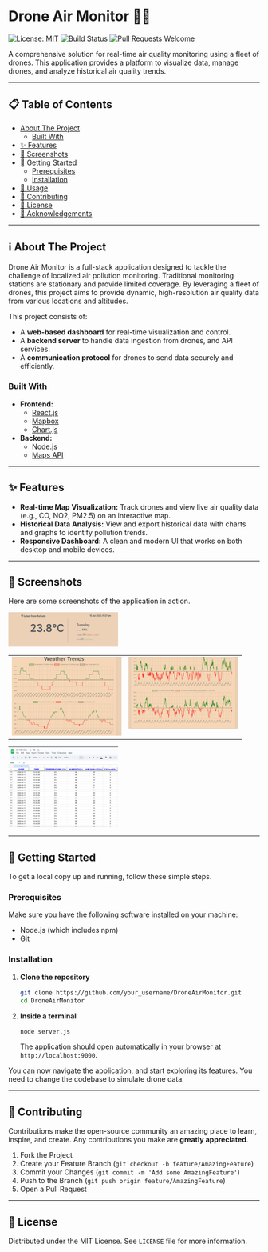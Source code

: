 # Drone Air Monitor 🚁💨

[![License: MIT](https://img.shields.io/badge/License-MIT-yellow.svg)](https://opensource.org/licenses/MIT)
[![Build Status](https://img.shields.io/badge/build-passing-brightgreen.svg)]()
[![Pull Requests Welcome](https://img.shields.io/badge/PRs-welcome-brightgreen.svg)](http://makeapullrequest.com)

A comprehensive solution for real-time air quality monitoring using a fleet of drones. This application provides a platform to visualize data, manage drones, and analyze historical air quality trends.

---

## 📋 Table of Contents

- [About The Project](#-about-the-project)
  - [Built With](#built-with)
- [✨ Features](#-features)
- [📸 Screenshots](#-screenshots)
- [🚀 Getting Started](#-getting-started)
  - [Prerequisites](#prerequisites)
  - [Installation](#installation)
- [🔧 Usage](#-usage)
- [🤝 Contributing](#-contributing)
- [📝 License](#-license)
- [🙏 Acknowledgements](#-acknowledgements)

---

## ℹ️ About The Project

Drone Air Monitor is a full-stack application designed to tackle the challenge of localized air pollution monitoring. Traditional monitoring stations are stationary and provide limited coverage. By leveraging a fleet of drones, this project aims to provide dynamic, high-resolution air quality data from various locations and altitudes.

This project consists of:
*   A **web-based dashboard** for real-time visualization and control.
*   A **backend server** to handle data ingestion from drones, and API services.
*   A **communication protocol** for drones to send data securely and efficiently.

### Built With


*   **Frontend:**
    *   [React.js](https://reactjs.org/)
    *   [Mapbox](https://www.mapbox.com/)
    *   [Chart.js](https://www.chartjs.org/)
*   **Backend:**
    *   [Node.js](https://nodejs.org/)
    *   [Maps API](https://console.cloud.google.com/)

---

## ✨ Features

*   **Real-time Map Visualization:** Track drones and view live air quality data (e.g., CO, NO2, PM2.5) on an interactive map.
*   **Historical Data Analysis:** View and export historical data with charts and graphs to identify pollution trends.
*   **Responsive Dashboard:** A clean and modern UI that works on both desktop and mobile devices.

---

## 📸 Screenshots

Here are some screenshots of the application in action.
<td align="center" valign="top"><img src="screenshot/main.png" width="220" alt="Screenshot 1"></td>
<table align="center">
<tr>
    <td align="center" valign="top"><img src="screenshot/second.png" width="220" alt="Screenshot 2"></td>
    <td align="center" valign="top"><img src="screenshot/trend.png" width="220" alt="Screenshot 3"></td>
  </tr>
</table>
<td align="center" valign="top"><img src="screenshot/data.png" width="220" alt="Screenshot 4"></td>

---

## 🚀 Getting Started

To get a local copy up and running, follow these simple steps.

### Prerequisites

Make sure you have the following software installed on your machine:

*   Node.js (which includes npm)
*   Git

### Installation

1.  **Clone the repository**
    ```sh
    git clone https://github.com/your_username/DroneAirMonitor.git
    cd DroneAirMonitor
    ```

2.  **Inside a terminal**
    ```node
    node server.js
    ```
    The application should open automatically in your browser at `http://localhost:9000`.

You can now navigate the application, and start exploring its features. You need to change the codebase to simulate drone data.

---

## 🤝 Contributing

Contributions make the open-source community an amazing place to learn, inspire, and create. Any contributions you make are **greatly appreciated**.

1.  Fork the Project
2.  Create your Feature Branch (`git checkout -b feature/AmazingFeature`)
3.  Commit your Changes (`git commit -m 'Add some AmazingFeature'`)
4.  Push to the Branch (`git push origin feature/AmazingFeature`)
5.  Open a Pull Request

---

## 📝 License

Distributed under the MIT License. See `LICENSE` file for more information.

